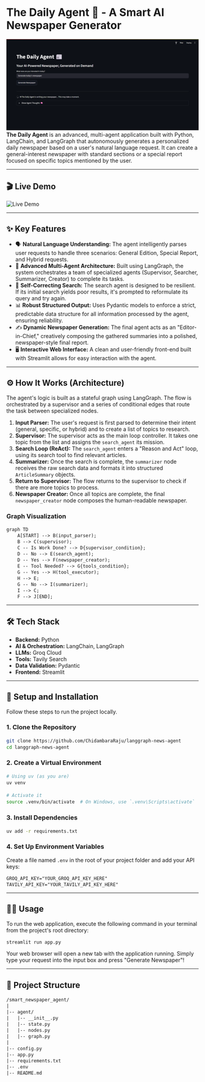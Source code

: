 # The Daily Agent 📰 - A Smart AI Newspaper Generator

![The Daily Agent Banner](https://github.com/ChidambaraRaju/langgraph-news-agent/blob/main/assets/image.png) **The Daily Agent** is an advanced, multi-agent application built with Python, LangChain, and LangGraph that autonomously generates a personalized daily newspaper based on a user's natural language request. It can create a general-interest newspaper with standard sections or a special report focused on specific topics mentioned by the user.

---
## 🎬 Live Demo

![Live Demo](https://github.com/ChidambaraRaju/langgraph-news-agent/blob/main/assets/video.gif)

---
## ✨ Key Features

* 🗣️ **Natural Language Understanding:** The agent intelligently parses user requests to handle three scenarios: General Edition, Special Report, and Hybrid requests.
* 🤖 **Advanced Multi-Agent Architecture:** Built using LangGraph, the system orchestrates a team of specialized agents (Supervisor, Searcher, Summarizer, Creator) to complete its tasks.
* 🧠 **Self-Correcting Search:** The search agent is designed to be resilient. If its initial search yields poor results, it's prompted to reformulate its query and try again.
* 📊 **Robust Structured Output:** Uses Pydantic models to enforce a strict, predictable data structure for all information processed by the agent, ensuring reliability.
* ✍️ **Dynamic Newspaper Generation:** The final agent acts as an "Editor-in-Chief," creatively composing the gathered summaries into a polished, newspaper-style final report.
* 🖥️ **Interactive Web Interface:** A clean and user-friendly front-end built with Streamlit allows for easy interaction with the agent.

---
## ⚙️ How It Works (Architecture)

The agent's logic is built as a stateful graph using LangGraph. The flow is orchestrated by a supervisor and a series of conditional edges that route the task between specialized nodes.

1.  **Input Parser:** The user's request is first parsed to determine their intent (general, specific, or hybrid) and to create a list of topics to research.
2.  **Supervisor:** The supervisor acts as the main loop controller. It takes one topic from the list and assigns the `search_agent` its mission.
3.  **Search Loop (ReAct):** The `search_agent` enters a "Reason and Act" loop, using its search tool to find relevant articles.
4.  **Summarizer:** Once the search is complete, the `summarizer` node receives the raw search data and formats it into structured `ArticleSummary` objects.
5.  **Return to Supervisor:** The flow returns to the supervisor to check if there are more topics to process.
6.  **Newspaper Creator:** Once all topics are complete, the final `newspaper_creator` node composes the human-readable newspaper.

### Graph Visualization
```mermaid
graph TD
    A[START] --> B(input_parser);
    B --> C(supervisor);
    C -- Is Work Done? --> D{supervisor_condition};
    D -- No --> E(search_agent);
    D -- Yes --> F(newspaper_creator);
    E -- Tool Needed? --> G{tools_condition};
    G -- Yes --> H(tool_executor);
    H --> E;
    G -- No --> I(summarizer);
    I --> C;
    F --> J[END];
```

---
## 🛠️ Tech Stack

* **Backend:** Python
* **AI & Orchestration:** LangChain, LangGraph
* **LLMs:** Groq Cloud
* **Tools:** Tavily Search
* **Data Validation:** Pydantic
* **Frontend:** Streamlit

---
## 🚀 Setup and Installation

Follow these steps to run the project locally.

### 1. Clone the Repository
```bash
git clone https://github.com/ChidambaraRaju/langgraph-news-agent
cd langgraph-news-agent
```

### 2. Create a Virtual Environment
```bash
# Using uv (as you are)
uv venv

# Activate it
source .venv/bin/activate  # On Windows, use `.venv\Scripts\activate`
```

### 3. Install Dependencies
```bash
uv add -r requirements.txt
```

### 4. Set Up Environment Variables
Create a file named `.env` in the root of your project folder and add your API keys:
```
GROQ_API_KEY="YOUR_GROQ_API_KEY_HERE"
TAVILY_API_KEY="YOUR_TAVILY_API_KEY_HERE"
```

---
## 🏃‍♀️ Usage

To run the web application, execute the following command in your terminal from the project's root directory:

```bash
streamlit run app.py
```
Your web browser will open a new tab with the application running. Simply type your request into the input box and press "Generate Newspaper"!

---
## 📁 Project Structure

```
/smart_newspaper_agent/
|
|-- agent/
|   |-- __init__.py
|   |-- state.py
|   |-- nodes.py
|   |-- graph.py
|
|-- config.py
|-- app.py
|-- requirements.txt
|-- .env
|-- README.md
```
